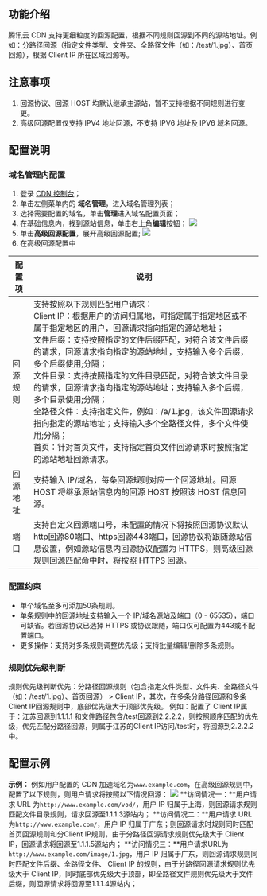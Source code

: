 

## 功能介绍
腾讯云 CDN 支持更细粒度的回源配置，根据不同规则回源到不同的源站地址。例如：分路径回源（指定文件类型、文件夹、全路径文件（如：/test/1.jpg）、首页回源），根据 Client IP 所在区域回源等。

## 注意事项
1. 回源协议、回源 HOST 均默认继承主源站，暂不支持根据不同规则进行变更。
2. 高级回源配置仅支持 IPV4 地址回源，不支持 IPV6 地址及 IPV6 域名回源。

## 配置说明

### 域名管理内配置
1. 登录 [CDN 控制台](https://console.cloud.tencent.com/cdn)；
2. 单击左侧菜单内的 **域名管理**，进入域名管理列表；
3. 选择需要配置的域名，单击**管理**进入域名配置页面；
4. 在基础信息内，找到源站信息，单击右上角**编辑**按钮；
![](https://qcloudimg.tencent-cloud.cn/raw/3926bd0a34be44ef587cfaf5d1b15c68.png)
5. 单击**高级回源配置**，展开高级回源配置;
![](https://qcloudimg.tencent-cloud.cn/raw/656e02e282e26e44f01fd21324e13bf9.png)
6. 在高级回源配置中

|配置项|	说明|
|--|--|
|回源规则|	支持按照以下规则匹配用户请求：<br>Client IP：根据用户的访问归属地，可指定属于指定地区或不属于指定地区的用户，回源请求指向指定的源站地址；<br>文件后缀：支持按照指定的文件后缀匹配，对符合该文件后缀的请求，回源请求指向指定的源站地址，支持输入多个后缀，多个后缀使用;分隔；<br>文件目录：支持按照指定的文件目录匹配，对符合该文件目录的请求，回源请求指向指定的源站地址；支持输入多个后缀，多个目录使用;分隔；<br>全路径文件：支持指定文件，例如：/a/1.jpg，该文件回源请求指向指定的源站地址；支持输入多个全路径文件，多个文件使用;分隔；<br>首页：针对首页文件，支持指定首页文件回源请求时按照指定的源站地址回源请求。|
|回源地址|	支持输入 IP/域名，每条回源规则对应一个回源地址。回源 HOST 将继承源站信息内的回源 HOST 按照该 HOST 信息回源。|
|端口	|支持自定义回源端口号，未配置的情况下将按照回源协议默认http回源80端口、https回源443端口，回源协议将跟随源站信息设置，例如源站信息内回源协议配置为 HTTPS，则高级回源规则回源匹配命中时，将按照 HTTPS 回源。|

### 配置约束
- 单个域名至多可添加50条规则。
- 单条规则中的回源地址支持输入一个 IP/域名源站及端口（0 - 65535），端口可缺省。若回源协议已选择 HTTPS 或协议跟随，端口仅可配置为443或不配置端口。
- 更多操作：支持对多条规则调整优先级；支持批量编辑/删除多条规则。

### 规则优先级判断
规则优先级判断优先：分路径回源规则（包含指定文件类型、文件夹、全路径文件（如：/test/1.jpg）、首页回源） > Client IP，其次，在多条分路径回源和多条Client IP回源规则中，底部优先级大于顶部优先级。
例如：配置了 Client IP属于：江苏回源到1.1.1.1 和文件路径包含/test回源到2.2.2.2，则按照顺序匹配的优先级，优先匹配分路径回源，则属于江苏的Client IP访问/test时，将回源到2.2.2.2中。

## 配置示例
**示例：**
例如用户配置的 CDN 加速域名为`www.example.com`，在高级回源规则中，配置了以下规则，则用户请求将按照以下情况回源：
![](https://qcloudimg.tencent-cloud.cn/raw/e67cb8a8a9d9da7302c49e47bd5e0677.png)
**访问情况一：**用户请求 URL 为`http://www.example.com/vod/`，用户 IP 归属于上海，则回源请求规则匹配文件目录规则，请求回源至1.1.1.3源站内；
**访问情况二：**用户请求 URL 为`http://www.example.com/`，用户 IP 归属于广东；则回源请求时规则同时匹配首页回源规则和分Client IP规则，由于分路径回源请求规则优先级大于 Client IP，回源请求将回源至1.1.1.5源站内；
**访问情况三：**用户请求URL为`http://www.example.com/image/1.jpg`，用户 IP 归属于广东，则回源请求规则同时匹配文件后缀、全路径文件、 Client IP 的规则，由于分路径回源请求规则优先级大于 Client IP，同时底部优先级大于顶部，即全路径文件规则优先级大于文件后缀，则回源请求将回源至1.1.1.4源站内；

